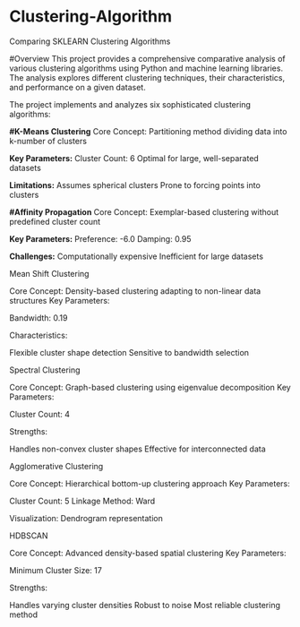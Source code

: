 # Clustering-Algorithm
Comparing SKLEARN Clustering Algorithms

#Overview
This project provides a comprehensive comparative analysis of various clustering algorithms using Python and machine learning libraries. The analysis explores different clustering techniques, their characteristics, and performance on a given dataset.

The project implements and analyzes six sophisticated clustering algorithms:

**#K-Means Clustering**
Core Concept: Partitioning method dividing data into k-number of clusters

**Key Parameters:**
Cluster Count: 6
Optimal for large, well-separated datasets

**Limitations:**
Assumes spherical clusters
Prone to forcing points into clusters

**#Affinity Propagation**
Core Concept: Exemplar-based clustering without predefined cluster count

**Key Parameters:**
Preference: -6.0
Damping: 0.95

**Challenges:**
Computationally expensive
Inefficient for large datasets




Mean Shift Clustering

Core Concept: Density-based clustering adapting to non-linear data structures
Key Parameters:

Bandwidth: 0.19


Characteristics:

Flexible cluster shape detection
Sensitive to bandwidth selection




Spectral Clustering

Core Concept: Graph-based clustering using eigenvalue decomposition
Key Parameters:

Cluster Count: 4


Strengths:

Handles non-convex cluster shapes
Effective for interconnected data




Agglomerative Clustering

Core Concept: Hierarchical bottom-up clustering approach
Key Parameters:

Cluster Count: 5
Linkage Method: Ward


Visualization: Dendrogram representation


HDBSCAN

Core Concept: Advanced density-based spatial clustering
Key Parameters:

Minimum Cluster Size: 17


Strengths:

Handles varying cluster densities
Robust to noise
Most reliable clustering method
